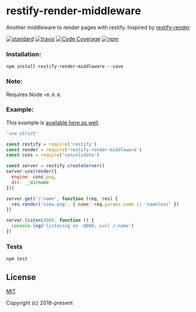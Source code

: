 # restify-render-middleware
Another middleware to render pages with restify. Inspired by [restify-render](https://github.com/greduan/restify-render)

[![standard][standard-image]][standard-url]
[![travis][travis-image]][travis-url]
[![Code Coverage][coverage-image]][coverage-url]
[![npm][npm-image]][npm-url]

[standard-image]: https://img.shields.io/badge/code%20style-standard-brightgreen.svg
[standard-url]: http://standardjs.com/
[travis-image]: https://travis-ci.org/carvalhoviniciusluiz/restify-render-middleware.svg?branch=master
[travis-url]: https://travis-ci.org/carvalhoviniciusluiz/restify-render-middleware
[coverage-image]: https://scrutinizer-ci.com/g/carvalhoviniciusluiz/restify-render-middleware/badges/quality-score.png?b=master
[coverage-url]: https://scrutinizer-ci.com/g/carvalhoviniciusluiz/restify-render-middleware/?branch=master
[npm-image]: https://img.shields.io/npm/v/restify-render-middleware.svg?style=flat
[npm-url]: https://npmjs.org/package/restify-render-middleware


### Installation:
```
npm install restify-render-middleware --save
```

### Note:
Requires Node ``>8.0.0``.

### Example:
This example is [available here as well](./example/server.js).
```javascript
'use strict'

const restify = require('restify')
const render = require('restify-render-middleware')
const cons = require('consolidate')

const server = restify.createServer()
server.use(render({
  engine: cons.pug,
  dir: __dirname
}))

server.get('/:name', function (req, res) {
  res.render('view.pug', { name: req.params.name || 'nameless' })
})

server.listen(8080, function () {
  console.log('listening on :8080, curl /:name')
})

```
### Tests
```shell
npm test
```
## License

[MIT](http://opensource.org/licenses/MIT)

Copyright (c) 2018-present
